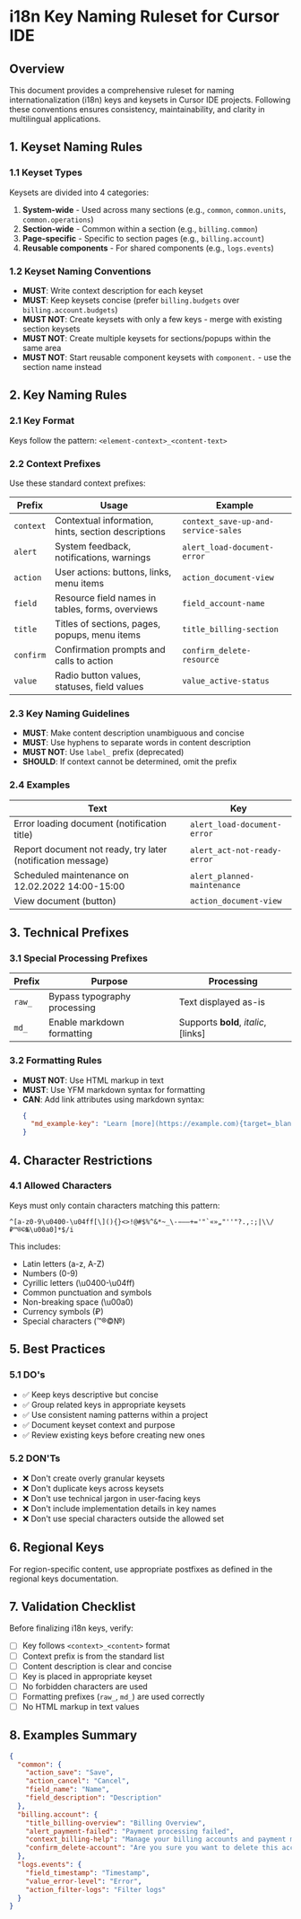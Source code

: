 # i18n Key Naming Ruleset for Cursor IDE

## Overview

This document provides a comprehensive ruleset for naming internationalization (i18n) keys and keysets in Cursor IDE projects. Following these conventions ensures consistency, maintainability, and clarity in multilingual applications.

## 1. Keyset Naming Rules

### 1.1 Keyset Types

Keysets are divided into 4 categories:

1. **System-wide** - Used across many sections (e.g., `common`, `common.units`, `common.operations`)
2. **Section-wide** - Common within a section (e.g., `billing.common`)
3. **Page-specific** - Specific to section pages (e.g., `billing.account`)
4. **Reusable components** - For shared components (e.g., `logs.events`)

### 1.2 Keyset Naming Conventions

- **MUST**: Write context description for each keyset
- **MUST**: Keep keysets concise (prefer `billing.budgets` over `billing.account.budgets`)
- **MUST NOT**: Create keysets with only a few keys - merge with existing section keysets
- **MUST NOT**: Create multiple keysets for sections/popups within the same area
- **MUST NOT**: Start reusable component keysets with `component.` - use the section name instead

## 2. Key Naming Rules

### 2.1 Key Format

Keys follow the pattern: `<element-context>_<content-text>`

### 2.2 Context Prefixes

Use these standard context prefixes:

| Prefix    | Usage                                               | Example                             |
| --------- | --------------------------------------------------- | ----------------------------------- |
| `context` | Contextual information, hints, section descriptions | `context_save-up-and-service-sales` |
| `alert`   | System feedback, notifications, warnings            | `alert_load-document-error`         |
| `action`  | User actions: buttons, links, menu items            | `action_document-view`              |
| `field`   | Resource field names in tables, forms, overviews    | `field_account-name`                |
| `title`   | Titles of sections, pages, popups, menu items       | `title_billing-section`             |
| `confirm` | Confirmation prompts and calls to action            | `confirm_delete-resource`           |
| `value`   | Radio button values, statuses, field values         | `value_active-status`               |

### 2.3 Key Naming Guidelines

- **MUST**: Make content description unambiguous and concise
- **MUST**: Use hyphens to separate words in content description
- **MUST NOT**: Use `label_` prefix (deprecated)
- **SHOULD**: If context cannot be determined, omit the prefix

### 2.4 Examples

| Text                                                        | Key                         |
| ----------------------------------------------------------- | --------------------------- |
| Error loading document (notification title)                 | `alert_load-document-error` |
| Report document not ready, try later (notification message) | `alert_act-not-ready-error` |
| Scheduled maintenance on 12.02.2022 14:00-15:00             | `alert_planned-maintenance` |
| View document (button)                                      | `action_document-view`      |

## 3. Technical Prefixes

### 3.1 Special Processing Prefixes

| Prefix | Purpose                      | Processing                           |
| ------ | ---------------------------- | ------------------------------------ |
| `raw_` | Bypass typography processing | Text displayed as-is                 |
| `md_`  | Enable markdown formatting   | Supports **bold**, _italic_, [links] |

### 3.2 Formatting Rules

- **MUST NOT**: Use HTML markup in text
- **MUST**: Use YFM markdown syntax for formatting
- **CAN**: Add link attributes using markdown syntax:
  ```json
  {
    "md_example-key": "Learn [more](https://example.com){target=_blank rel=\"noreferrer noopener\"}"
  }
  ```

## 4. Character Restrictions

### 4.1 Allowed Characters

Keys must only contain characters matching this pattern:

```regex
^[a-z0-9\u0400-\u04ff[\](){}<>!@#$%^&*~_\-−–—+='"`«»„"''"?.,:;|\\/ ₽™®©№\u00a0]*$/i
```

This includes:

- Latin letters (a-z, A-Z)
- Numbers (0-9)
- Cyrillic letters (\u0400-\u04ff)
- Common punctuation and symbols
- Non-breaking space (\u00a0)
- Currency symbols (₽)
- Special characters (™®©№)

## 5. Best Practices

### 5.1 DO's

- ✅ Keep keys descriptive but concise
- ✅ Group related keys in appropriate keysets
- ✅ Use consistent naming patterns within a project
- ✅ Document keyset context and purpose
- ✅ Review existing keys before creating new ones

### 5.2 DON'Ts

- ❌ Don't create overly granular keysets
- ❌ Don't duplicate keys across keysets
- ❌ Don't use technical jargon in user-facing keys
- ❌ Don't include implementation details in key names
- ❌ Don't use special characters outside the allowed set

## 6. Regional Keys

For region-specific content, use appropriate postfixes as defined in the regional keys documentation.

## 7. Validation Checklist

Before finalizing i18n keys, verify:

- [ ] Key follows `<context>_<content>` format
- [ ] Context prefix is from the standard list
- [ ] Content description is clear and concise
- [ ] Key is placed in appropriate keyset
- [ ] No forbidden characters are used
- [ ] Formatting prefixes (`raw_`, `md_`) are used correctly
- [ ] No HTML markup in text values

## 8. Examples Summary

```json
{
  "common": {
    "action_save": "Save",
    "action_cancel": "Cancel",
    "field_name": "Name",
    "field_description": "Description"
  },
  "billing.account": {
    "title_billing-overview": "Billing Overview",
    "alert_payment-failed": "Payment processing failed",
    "context_billing-help": "Manage your billing accounts and payment methods",
    "confirm_delete-account": "Are you sure you want to delete this account?"
  },
  "logs.events": {
    "field_timestamp": "Timestamp",
    "value_error-level": "Error",
    "action_filter-logs": "Filter logs"
  }
}
```
